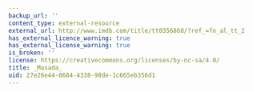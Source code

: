 ```yaml
---
backup_url: ''
content_type: external-resource
external_url: http://www.imdb.com/title/tt0356868/?ref_=fn_al_tt_2
has_external_licence_warning: true
has_external_license_warning: true
is_broken: ''
license: https://creativecommons.org/licenses/by-nc-sa/4.0/
title: _Masada_
uid: 27e26e44-0684-4338-98de-1c665eb356d1
---
```


